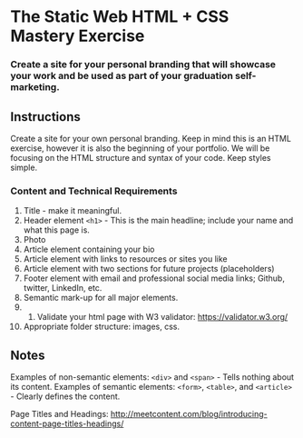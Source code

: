 # The Static Web HTML + CSS Mastery Exercise
### Create a site for your personal branding that will showcase your work and be used as part of your graduation self-marketing.
## Instructions

Create a site for your own personal branding. Keep in mind this is an HTML exercise, however it is also the beginning of your portfolio.  We will be focusing on the HTML structure and syntax of your code. Keep styles simple. 

### Content and Technical Requirements
1. Title - make it meaningful.
1. Header element `<h1>` - This is the main headline; include your name and what this page is.
1. Photo
1. Article element containing your bio
1. Article element with links to resources or sites you like
1. Article element with two sections for future projects (placeholders)
1. Footer element with email and professional social media links; Github, twitter, LinkedIn, etc.
1. Semantic mark-up for all major elements.
1. 1. Validate your html page with W3 validator: https://validator.w3.org/
1. Appropriate folder structure: images, css.


## Notes
Examples of non-semantic elements: `<div>` and `<span>` - Tells nothing about its content.
Examples of semantic elements: `<form>`, `<table>`, and `<article>` - Clearly defines the content.

Page Titles and Headings: http://meetcontent.com/blog/introducing-content-page-titles-headings/
